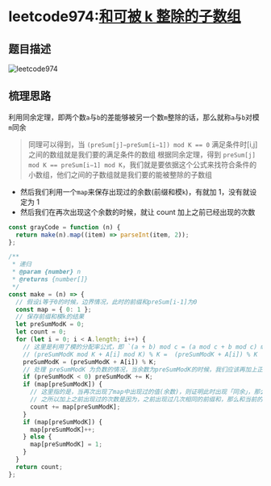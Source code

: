 # leetcode974:[和可被 k 整除的子数组](https://leetcode-cn.com/problems/gray-code/)

## 题目描述

![leetcode974](https://blog-1256985533.cos.ap-nanjing.myqcloud.com/img/leetcode974_subarraysDivByK.png)

## 梳理思路

利用同余定理，即两个数`a`与`b`的差能够被另一个数`m`整除的话，那么就称`a`与`b`对模`m`同余

> 同理可以得到，当 `(preSum[j]−preSum[i−1]) mod K == 0` 满足条件时[i,j]之间的数组就是我们要的满足条件的数组
> 根据同余定理，得到 `preSum[j] mod K == preSum[i−1] mod K`，我们就是要依据这个公式来找符合条件的小数组，他们之间的子数组就是我们要的能被整除的子数组

- 然后我们利用一个`map`来保存出现过的余数(前缀和模`k`)，有就加 1，没有就设定为 1
- 然后我们在再次出现这个余数的时候，就让 count 加上之前已经出现的次数

```javascript
const grayCode = function (n) {
  return make(n).map((item) => parseInt(item, 2));
};

/**
 * 递归
 * @param {number} n
 * @returns {number[]}
 */
const make = (n) => {
  // 假设i等于0的时候，边界情况，此时的前缀和preSum[i-1]为0
  const map = { 0: 1 };
  // 保存前缀和模k的结果
  let preSumModK = 0;
  let count = 0;
  for (let i = 0; i < A.length; i++) {
    // 这里是利用了模的分配率公式，即 `(a + b) mod c = (a mod c + b mod c) mod c`
    // (preSumModK mod K + A[i] mod K) % K =  (preSumModK + A[i]) % K
    preSumModK = (preSumModK + A[i]) % K;
    // 处理 preSumModK 为负数的情况，当余数为preSumModK的时候，我们应该再加上正的preSumModK才能被整除，所以让preSumModK(这时是负数，其实是k-preSumModK)加上K，那么得到的结果是相同的，也是在加上preSumModK才能整除
    if (preSumModK < 0) preSumModK += K;
    if (map[preSumModK]) {
      // 这里指的是，当再次出现了map中出现过的值(余数)，则证明此时出现「同余」，那么说明此时中间的值正好是可以整除K的，所以count加上之前出现过的次数
      // 之所以加上之前出现过的次数是因为，之前出现过几次相同的前缀和，那么和当前的前缀和组合就会有几个满足条件的子数组
      count += map[preSumModK];
    }
    if (map[preSumModK]) {
      map[preSumModK]++;
    } else {
      map[preSumModK] = 1;
    }
  }
  return count;
};
```
